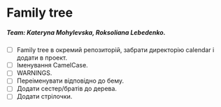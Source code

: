 # Family tree
##### Team: Kateryna Mohylevska, Roksoliana Lebedenko.


-[ ] Family tree в окремий репозиторій, забрати директорію calendar і додати в проект.
-[ ] Іменування CamelCase.
-[ ] WARNINGS.
-[ ] Переіменувати відповідно до бему.
-[ ] Додати сестер/братів до дерева.
-[ ] Додати стрілочки.